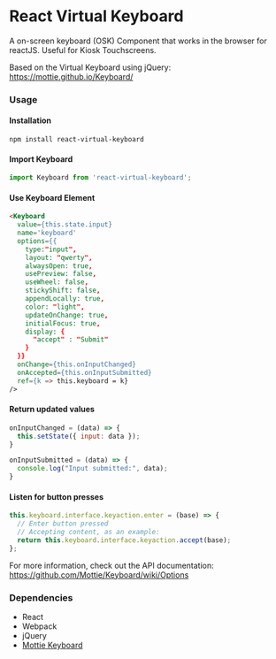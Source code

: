 React Virtual Keyboard
=====================

A on-screen keyboard (OSK) Component that works in the browser for reactJS. Useful for Kiosk Touchscreens.

Based on the Virtual Keyboard using jQuery:
https://mottie.github.io/Keyboard/

### Usage

#### Installation
```
npm install react-virtual-keyboard
```

#### Import Keyboard
```javascript
import Keyboard from 'react-virtual-keyboard';
```

#### Use Keyboard Element
```html
<Keyboard 
  value={this.state.input}
  name='keyboard'
  options={{
    type:"input",
    layout: "qwerty",
    alwaysOpen: true,
    usePreview: false,
    useWheel: false,
    stickyShift: false,
    appendLocally: true,
    color: "light",
    updateOnChange: true,
    initialFocus: true,
    display: {
      "accept" : "Submit"
    }
  }}
  onChange={this.onInputChanged}
  onAccepted={this.onInputSubmitted}
  ref={k => this.keyboard = k}
/>
```

#### Return updated values
```javascript
onInputChanged = (data) => {
  this.setState({ input: data });
}

onInputSubmitted = (data) => {
  console.log("Input submitted:", data);
}
```

#### Listen for button presses
```javascript
this.keyboard.interface.keyaction.enter = (base) => {
  // Enter button pressed
  // Accepting content, as an example:
  return this.keyboard.interface.keyaction.accept(base);
};
```

For more information, check out the API documentation: https://github.com/Mottie/Keyboard/wiki/Options

### Dependencies

* React
* Webpack
* jQuery
* [Mottie Keyboard](https://mottie.github.io/Keyboard/)
